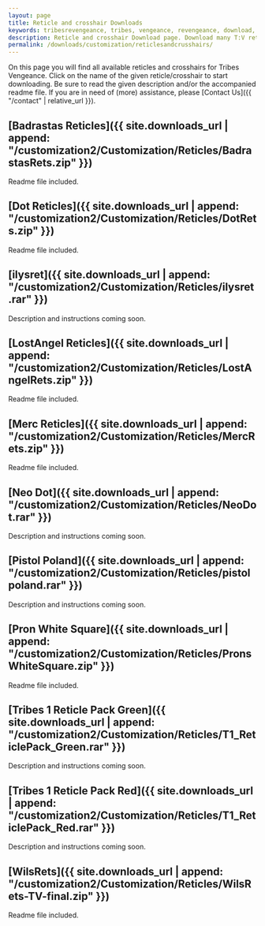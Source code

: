 ```yaml
---
layout: page
title: Reticle and crosshair Downloads
keywords: tribesrevengeance, tribes, vengeance, revengeance, download, reticle, crosshair, dot, merc, rets, square
description: Reticle and crosshair Download page. Download many T:V reticles and crosshair such as the famous dot and more!
permalink: /downloads/customization/reticlesandcrusshairs/
---
```


On this page you will find all available reticles and crosshairs for Tribes Vengeance. Click on the name of the given reticle/crosshair to start downloading. Be sure to read the given description and/or the accompanied readme file. If you are in need of (more) assistance, please [Contact Us]({{ "/contact" | relative_url }}).


## [Badrastas Reticles]({{ site.downloads_url | append: "/customization2/Customization/Reticles/BadrastasRets.zip" }})

Readme file included.

  
  

## [Dot Reticles]({{ site.downloads_url | append: "/customization2/Customization/Reticles/DotRets.zip" }})

Readme file included.

  
  

## [ilysret]({{ site.downloads_url | append: "/customization2/Customization/Reticles/ilysret.rar" }})

Description and instructions coming soon.

  
  

## [LostAngel Reticles]({{ site.downloads_url | append: "/customization2/Customization/Reticles/LostAngelRets.zip" }})

Readme file included.

  
  

## [Merc Reticles]({{ site.downloads_url | append: "/customization2/Customization/Reticles/MercRets.zip" }})

Readme file included.

  
  

## [Neo Dot]({{ site.downloads_url | append: "/customization2/Customization/Reticles/NeoDot.rar" }})

Description and instructions coming soon.

  
  

## [Pistol Poland]({{ site.downloads_url | append: "/customization2/Customization/Reticles/pistolpoland.rar" }})

Description and instructions coming soon.

  
  

## [Pron White Square]({{ site.downloads_url | append: "/customization2/Customization/Reticles/PronsWhiteSquare.zip" }})

Readme file included.

  
  

## [Tribes 1 Reticle Pack Green]({{ site.downloads_url | append: "/customization2/Customization/Reticles/T1_ReticlePack_Green.rar" }})

Description and instructions coming soon.

  
  

## [Tribes 1 Reticle Pack Red]({{ site.downloads_url | append: "/customization2/Customization/Reticles/T1_ReticlePack_Red.rar" }})

Description and instructions coming soon.

  
  

## [WilsRets]({{ site.downloads_url | append: "/customization2/Customization/Reticles/WilsRets-TV-final.zip" }})

Readme file included.
